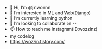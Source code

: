 - 👋 Hi, I’m @jinwonnn
- 👀 I’m interested in ML and Web(Django)
- 🌱 I’m currently learning python
- 💞️ I’m looking to collaborate on --
- 📫 How to reach me instagram(ID:wozzinz)
- my codelog 
- https://wozzin.tistory.com/

<!---
jinwonnn/jinwonnn is a ✨ special ✨ repository because its `README.md` (this file) appears on your GitHub profile.
You can click the Preview link to take a look at your changes.
--->
